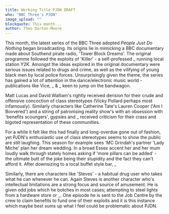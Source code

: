 ```yaml
---
title: Working Title PJDN DRAFT
who: "BBC Three's PJDN"
image_upload: ""
blockquote: This month...
author: Theo Darton-Moore
---
```

This month, the latest series of the BBC Three adopted _People Just Do Nothing_ began broadcasting. Its origins lie in mimicking a BBC documentary made about Southend pirate radio, 'Tower Block Dreams'. The original programme followed the exploits of 'Killer' - a self-professed _ running local station Y2K. Amongst the ideas explored in the original documentary were serious issues related to drugs and crime, as well as the vilifying of young black men by local police forces. Unsurprisingly given the theme, the series has gained a lot of attention in the dance/electronic music world - publications like Vice, _ & _ keen to jump on the bandwagon.

Matt Lucas and David Walliam's rightly received derision for their crude and offensive concoction of class stereotypes (Vicky Pollard perhaps most infamously). Similarly characters like Catherine Tate's Lauren Cooper ('Am I Bovvered') and a string of patronising reality show's with an obsession with 'benefits scoungers', gypsies and _ received criticism for their crass and bigoted representation of these communities. 

For a while it felt like this had finally and long-overdue gone out of fashion, yet PJDN's enthusiastic use of class stereotypes seems to show the public are still laughing. This season for example sees 'MC Grindah's partner 'Lady Miche' plan her dream wedding. In a broad Essex accent her and her mum loudly walk through stately homes asking if 'more pillars can be added' - the ultimate butt of the joke being their stupidity and the fact they can't afford it. After downsizing to a local buffet style bar, _

Similarly, there are characters like 'Steves' - a habitual drug user who takes what he can whenever he can. Again Steves is another character who's intellectual limitations are a strong focus and source of amusement. He is given odd jobs which he botches in most cases; attempting to steel lights from a hardware store or _. One episode he is sent to the Job Centre by the crew to claim benefits to fund one of their exploits and it is this instance which maybe best sums up what I feel could be problematic about PJDN.